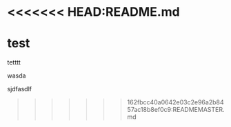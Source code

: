 <<<<<<< HEAD:README.md
=======
# test

tetttt

wasda

sjdfasdlf
>>>>>>> 162fbcc40a0642e03c2e96a2b8457ac18b8ef0c9:READMEMASTER.md
